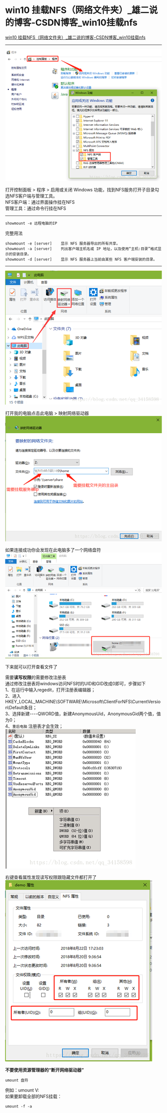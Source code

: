# win10 挂载NFS（网络文件夹）_雄二说的博客-CSDN博客_win10挂载nfs
[win10 挂载NFS（网络文件夹）_雄二说的博客-CSDN博客_win10挂载nfs](https://blog.csdn.net/qq_34158598/article/details/81976063) 

 * * *

![](https://github.com/ustczzh/MyClippings/blob/main/Images/2023-2-4%2013-48-10/ead6afce-ea2d-42a4-bf07-c7c452c60557.png?raw=true)
  
打开控制面板 > 程序 \> 启用或关闭 Windows 功能，找到NFS服务打开子目录勾选NFS客户端与管理工具。  
NFS客户端：通过界面操作挂在NFS  
管理工具：通过命令行挂在NFS

* * *

```
showmount -e 远程电脑的IP

```

完整用法

```
showmount -e [server]    显示 NFS 服务器导出的所有共享。
showmount -a [server]    列出客户端主机名或 IP 地址，以及使用“主机:目录”格式显示的安装目录。
showmount -d [server]    显示 NFS 服务器上当前由某些 NFS 客户端安装的目录。

```

* * *

![](https://github.com/ustczzh/MyClippings/blob/main/Images/2023-2-4%2013-48-10/823929cd-5e60-4d8f-88ac-53b5ffaa7f59.png?raw=true)
  
打开我的电脑点击此电脑 \> 映射网络驱动器  
![](https://github.com/ustczzh/MyClippings/blob/main/Images/2023-2-4%2013-48-10/83ee02c2-c85f-4c69-b7f6-2e4dd692d296.png?raw=true)
  
如果连接成功你会发现在此电脑多了一个网络盘符  
![](https://github.com/ustczzh/MyClippings/blob/main/Images/2023-2-4%2013-48-10/4d6f1133-e6ec-49c9-a930-1f90766d1cd5.png?raw=true)
  
下来就可以打开查看文件了

需要**读写权限**的需要修改注册表  
通过修改注册表将windows访问NFS时的UID和GID改成0即可，步骤如下  
1、在运行中输入regedit，打开注册表编辑器；  
2、进入HKEY\_LOCAL\_MACHINE\\SOFTWARE\\Microsoft\\ClientForNFS\\CurrentVersion\\Default条目；  
3、选择新建----QWORD值，新建AnonymousUid，AnonymousGid两个值，值为0；  
4、`重启电脑` 注册表才会生效；  
![](https://github.com/ustczzh/MyClippings/blob/main/Images/2023-2-4%2013-48-10/329e8736-03a4-4e85-8e7c-fa1dd13e932a.png?raw=true)
  
右键查看属性发现读写权限跟隐藏文件都打开了  
![](https://github.com/ustczzh/MyClippings/blob/main/Images/2023-2-4%2013-48-10/e3ec6153-8323-4527-93af-571ac417bcd4.png?raw=true)

**不要使用资源管理器的“断开网络驱动器”**

```
umount 盘符

```

例如：umount V:  
如果要卸载全部的NFS挂载：

```
umount -f -a

```